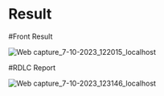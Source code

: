 # Result

#Front Result

![Web capture_7-10-2023_122015_localhost](https://github.com/rohitch2244/Result/assets/145866941/c16ee57e-5612-471b-bafb-45be0b876f79)

#RDLC Report

![Web capture_7-10-2023_123146_localhost](https://github.com/rohitch2244/Result/assets/145866941/b98160e5-edd3-424f-b0ce-2665027a867d)
